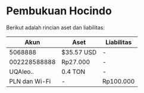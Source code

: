 # Pembukuan Hocindo

Berikut adalah rincian aset dan liabilitas:

| Akun              | Aset           | Liabilitas       |
|-------------------|----------------|------------------|
| 5068888           | $35.57 USD     | -                |
| 002228588888      | Rp27.000       | -                |
| UQAleo..          | 0.4 TON        | -                |
| PLN dan Wi-Fi     | -              | Rp100.000        |
